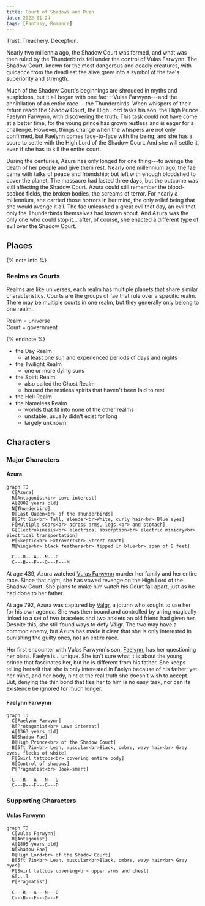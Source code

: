 ```yaml
---
title: Court of Shadows and Ruin
date: 2022-01-24
tags: [Fantasy, Romance]
---
```


<!---

Azura is a Thunderbird who gets abducted by this power-hungry freak. Válgr knows she's the key to his revenge and the beginning of his reign, by controlling her and accessing her power proves to be... difficult.

Faelynn Farwynn is the son and heir of one of the fae's most legendary High Lords, Vulas Farwynn of the Shadow Court. Faelynn has a great legacy to uphold and he will do everything to uphold it. Yet, when the newest threat to the Shadow Court begins to be a real problem.  And, somehow, Azura is involved in it all.
-->

Trust. Treachery. Deception.

Nearly two millennia ago, the Shadow Court was formed, and what was then ruled by the Thunderbirds fell under the control of Vulas Farwynn. The Shadow Court, known for the most dangerous and deadly creatures, with guidance from the deadliest fae alive grew into a symbol of the fae's superiority and strength.

Much of the Shadow Court's beginnings are shrouded in myths and suspicions, but it all began with one fae---Vulas Farwynn---and the annihilation of an entire race---the Thunderbirds. When whispers of their return reach the Shadow Court, the High Lord tasks his son, the High Prince Faelynn Farwynn, with discovering the truth. This task could not have come at a better time, for the young prince has grown restless and is eager for a challenge. However, things change when the whispers are not only confirmed, but Faelynn comes face-to-face with the being; and she has a score to settle with the High Lord of the Shadow Court. And she will settle it, even if she has to kill the entire court.

During the centuries, Azura has only longed for one thing---to avenge the death of her people and give them rest. Nearly one millennium ago, the fae came with talks of peace and friendship; but left with enough bloodshed to cover the planet. The massacre had lasted three days, but the outcome was still affecting the Shadow Court. Azura could still remember the blood-soaked fields, the broken bodies, the screams of terror. For nearly a millennium, she carried those horrors in her mind, the only relief being that she would avenge it all. The fae unleashed a great evil that day, an evil that only the Thunderbirds themselves had known about. And Azura was the only one who could stop it... after, of course, she enacted a different type of evil over the Shadow Court.

## Places

{% note info %}

### Realms vs Courts

Realms are like universes, each realm has multiple planets that share similar characteristics. Courts are the groups of fae that rule over a specific realm. There may be multiple courts in one realm, but they generally only belong to one realm.

Realm = universe \
Court = government

{% endnote %}

- the Day Realm
  - at least one sun and experienced periods of days and nights
- the Twilight Realm
  - one or more dying suns
- the Spirit Realm
  - also called the Ghost Realm
  - housed the restless spirits that haven't been laid to rest
- the Hell Realm
- the Nameless Realm
  - worlds that fit into none of the other realms
  - unstable, usually didn't exist for long
  - largely unknown

## Characters

### Major Characters

#### Azura

<!--![Azura](https://cdn.pixabay.com/photo/2019/11/26/19/06/fantasy-4655269_960_720.jpg)-->

```mermaid
graph TD
  C[Azura]
  R[Antagonist<br> Love interest]
  A[2802 years old]
  N[Thunderbird]
  O[Last Queen<br> of the Thunderbirds]
  B[5ft 6in<br> Tall, slender<br>White, curly hair<br> Blue eyes]
  F[Multiple scars<br> across arms, legs,<br> and stomach]
  G[Electrokinesis<br> electrical absorption<br> electric mimicry<br> electrical transportation]
  P[Skeptic<br> Extrovert<br> Street-smart]
  M[Wings<br> black feathers<br> tipped in blue<br> span of 8 feet]

  C---R---A---N---O
  C---B---F---G---P---M
```

At age 439, Azura watched [Vulas Farwynn](#Vulas-Farwynn) murder her family and her entire race. Since that night, she has vowed revenge on the High Lord of the Shadow Court. She plans to make him watch his Court fall apart, just as he had done to her father.

At age 792, Azura was captured by [Válgr](#Valgr), a jotunn who sought to use her for his own agenda. She was then bound and controlled by a ring magically linked to a set of two bracelets and two anklets an old friend had given her. Despite this, she still found ways to defy Válgr. The two may have a common enemy, but Azura has made it clear that she is only interested in punishing the guilty ones, not an entire race.

Her first encounter with Vulas Farwynn's son, [Faelynn](#Faelynn-Farwynn), has her questioning her plans. Faelyn is... unique. She isn't sure what it is about the young prince that fascinates her, but he is different from his father. She keeps telling herself that she is only interested in Faelyn because of his father; yet her mind, and her body, hint at the real truth she doesn't wish to accept. But, denying the thin bond that ties her to him is no easy task, nor can its existence be ignored for much longer.

#### Faelynn Farwynn

```mermaid
graph TD
  C[Faelynn Farwynn]
  R[Protagonist<br> Love interest]
  A[1363 years old]
  N[Shadow Fae]
  O[High Prince<br> of the Shadow Court]
  B[5ft 7in<br> Lean, muscular<br>Black, ombre, wavy hair<br> Gray eyes, flecks of white]
  F[Swirl tattoos<br> covering entire body]
  G[Control of shadows]
  P[Pragmatist<br> Book-smart]

  C---R---A---N---O
  C---B---F---G---P
```

<!--
All his life, Faelynn Farwynn has sought one thing, his father's approval. Living under the shadow of his father has been difficult. As the Lord of the Shadow Court, and the High Lord's Firstborn he has a great reputation to uphold. Everyone expects him to be ruthless, like his father, which is saying much since most fae are considered ruthless. The things his father has done have truly given the word "ruthless" a new meaning. Faelynn has never had a problem with cruelty, but the time for the brand of ruthlessness the Shadow Court is known for his past. The real enemies have passed, no one dare threatens the Shadow Court except the petty beings that, like ants, spring up every century. Except for now...

Faelynn thought he knew everything about being ruthless, but when he hears what his father has done... that is past ruthless, even dishonorable. But is it true? Or is the blue-eyed, white-haired woman that he can't get out of his thoughts lying?
-->

### Supporting Characters

#### Vulas Farwynn

```mermaid
graph TD
  C[Vulas Farwynn]
  R[Antagonist]
  A[1895 years old]
  N[Shadow Fae]
  O[High Lord<br> of the Shadow Court]
  B[5ft 7in<br> Lean, muscular<br>Black, ombre, wavy hair<br> Gray eyes]
  F[Swirl tattoos covering<br> upper arms and chest]
  G[...]
  P[Pragmatist]

  C---R---A---N---O
  C---B---F---G---P
```

<!--

At 532, destroyed the Thunderbirds.

#### Válgr

### Minor Characters

#### Folluin Zingolor

#### Rothilion Ennan

#### Vulen Fendan
-->
